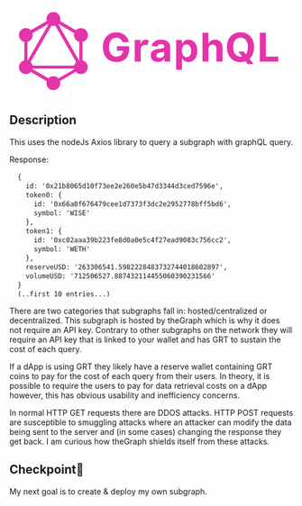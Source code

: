 
![graphQL logo](img/GraphQL-logo.png)

## Description

This uses the nodeJs Axios library to query a subgraph with graphQL query.

Response:
```[
  {
    id: '0x21b8065d10f73ee2e260e5b47d3344d3ced7596e',
    token0: {
      id: '0x66a0f676479cee1d7373f3dc2e2952778bff5bd6',
      symbol: 'WISE'
    },
    token1: {
      id: '0xc02aaa39b223fe8d0a0e5c4f27ead9083c756cc2',
      symbol: 'WETH'
    },
    reserveUSD: '263306541.5982228483732744018602897',
    volumeUSD: '712506527.887432114455060390231566'
  }
  (..first 10 entries...)
```
There are two categories that subgraphs fall in: hosted/centralized or decentralized. This subgraph is hosted by 
theGraph which is why it does not require an API key. Contrary to other subgraphs on the network they will require an API key
that is linked to your wallet and has GRT to sustain the cost of each query.

If a dApp is using GRT they likely have a reserve wallet containing GRT coins to pay for the cost of each query from their users. 
In theory, it is possible to require the users to pay for data retrieval costs on a dApp however, this has obvious usability and inefficiency
concerns. 

In normal HTTP GET requests there are DDOS attacks.  HTTP POST requests are susceptible to smuggling attacks where an attacker can modify 
the data being sent to the server and (in some cases) changing the response they get back. I am curious how theGraph shields itself from these 
attacks.

## Checkpoint🏁
My next goal is to create & deploy my own subgraph.